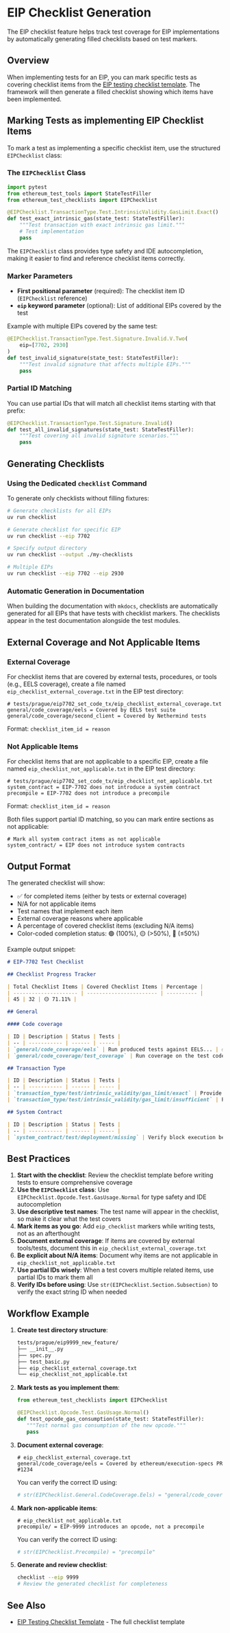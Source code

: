 # EIP Checklist Generation

The EIP checklist feature helps track test coverage for EIP implementations by automatically generating filled checklists based on test markers.

## Overview

When implementing tests for an EIP, you can mark specific tests as covering checklist items from the [EIP testing checklist template](../writing_tests/checklist_templates/eip_testing_checklist_template.md). The framework will then generate a filled checklist showing which items have been implemented.

## Marking Tests as implementing EIP Checklist Items

To mark a test as implementing a specific checklist item, use the structured `EIPChecklist` class:

### The `EIPChecklist` Class

```python
import pytest
from ethereum_test_tools import StateTestFiller
from ethereum_test_checklists import EIPChecklist

@EIPChecklist.TransactionType.Test.IntrinsicValidity.GasLimit.Exact()
def test_exact_intrinsic_gas(state_test: StateTestFiller):
    """Test transaction with exact intrinsic gas limit."""
    # Test implementation
    pass
```

The `EIPChecklist` class provides type safety and IDE autocompletion, making it easier to find and reference checklist items correctly.

### Marker Parameters

- **First positional parameter** (required): The checklist item ID (`EIPChecklist` reference)
- **`eip` keyword parameter** (optional): List of additional EIPs covered by the test

Example with multiple EIPs covered by the same test:

```python
@EIPChecklist.TransactionType.Test.Signature.Invalid.V.Two(
    eip=[7702, 2930]
)
def test_invalid_signature(state_test: StateTestFiller):
    """Test invalid signature that affects multiple EIPs."""
    pass
```

### Partial ID Matching

You can use partial IDs that will match all checklist items starting with that prefix:

```python
@EIPChecklist.TransactionType.Test.Signature.Invalid()
def test_all_invalid_signatures(state_test: StateTestFiller):
    """Test covering all invalid signature scenarios."""
    pass
```

## Generating Checklists

### Using the Dedicated `checklist` Command

To generate only checklists without filling fixtures:

```bash
# Generate checklists for all EIPs
uv run checklist

# Generate checklist for specific EIP
uv run checklist --eip 7702

# Specify output directory
uv run checklist --output ./my-checklists

# Multiple EIPs
uv run checklist --eip 7702 --eip 2930
```

### Automatic Generation in Documentation

When building the documentation with `mkdocs`, checklists are automatically generated for all EIPs that have tests with checklist markers. The checklists appear in the test documentation alongside the test modules.

## External Coverage and Not Applicable Items

### External Coverage

For checklist items that are covered by external tests, procedures, or tools (e.g., EELS coverage), create a file named `eip_checklist_external_coverage.txt` in the EIP test directory:

```text
# tests/prague/eip7702_set_code_tx/eip_checklist_external_coverage.txt
general/code_coverage/eels = Covered by EELS test suite
general/code_coverage/second_client = Covered by Nethermind tests
```

Format: `checklist_item_id = reason`

### Not Applicable Items

For checklist items that are not applicable to a specific EIP, create a file named `eip_checklist_not_applicable.txt` in the EIP test directory:

```text
# tests/prague/eip7702_set_code_tx/eip_checklist_not_applicable.txt
system_contract = EIP-7702 does not introduce a system contract
precompile = EIP-7702 does not introduce a precompile
```

Format: `checklist_item_id = reason`

Both files support partial ID matching, so you can mark entire sections as not applicable:

```text
# Mark all system contract items as not applicable
system_contract/ = EIP does not introduce system contracts
```

## Output Format

The generated checklist will show:

- ✅ for completed items (either by tests or external coverage)
- N/A for not applicable items
- Test names that implement each item
- External coverage reasons where applicable
- A percentage of covered checklist items (excluding N/A items)
- Color-coded completion status: 🟢 (100%), 🟡 (>50%), 🔴 (≤50%)

Example output snippet:

```markdown
# EIP-7702 Test Checklist

## Checklist Progress Tracker

| Total Checklist Items | Covered Checklist Items | Percentage |
| --------------------- | ----------------------- | ---------- |
| 45 | 32 | 🟡 71.11% |

## General

#### Code coverage

| ID | Description | Status | Tests |
| -- | ----------- | ------ | ----- |
| `general/code_coverage/eels` | Run produced tests against EELS... | ✅ | Covered by EELS test suite |
| `general/code_coverage/test_coverage` | Run coverage on the test code itself... | ✅ | `tests/prague/eip7702_set_code_tx/test_set_code_txs.py::test_set_code_txs` |

## Transaction Type

| ID | Description | Status | Tests |
| -- | ----------- | ------ | ----- |
| `transaction_type/test/intrinsic_validity/gas_limit/exact` | Provide the exact intrinsic gas... | ✅ | `tests/prague/eip7702_set_code_tx/test_checklist_example.py::test_exact_intrinsic_gas` |
| `transaction_type/test/intrinsic_validity/gas_limit/insufficient` | Provide the exact intrinsic gas minus one... |  |  |

## System Contract

| ID | Description | Status | Tests |
| -- | ----------- | ------ | ----- |
| `system_contract/test/deployment/missing` | Verify block execution behavior... | N/A | EIP-7702 does not introduce a system contract |
```

## Best Practices

1. **Start with the checklist**: Review the checklist template before writing tests to ensure comprehensive coverage
2. **Use the `EIPChecklist` class**: Use `EIPChecklist.Opcode.Test.GasUsage.Normal` for type safety and IDE autocompletion
3. **Use descriptive test names**: The test name will appear in the checklist, so make it clear what the test covers
4. **Mark items as you go**: Add `eip_checklist` markers while writing tests, not as an afterthought
5. **Document external coverage**: If items are covered by external tools/tests, document this in `eip_checklist_external_coverage.txt`
6. **Be explicit about N/A items**: Document why items are not applicable in `eip_checklist_not_applicable.txt`
7. **Use partial IDs wisely**: When a test covers multiple related items, use partial IDs to mark them all
8. **Verify IDs before using**: Use `str(EIPChecklist.Section.Subsection)` to verify the exact string ID when needed

## Workflow Example

1. **Create test directory structure**:

      ```bash
      tests/prague/eip9999_new_feature/
      ├── __init__.py
      ├── spec.py
      ├── test_basic.py
      ├── eip_checklist_external_coverage.txt
      └── eip_checklist_not_applicable.txt
      ```

2. **Mark tests as you implement them**:

      ```python
      from ethereum_test_checklists import EIPChecklist
      
      @EIPChecklist.Opcode.Test.GasUsage.Normal()
      def test_opcode_gas_consumption(state_test: StateTestFiller):
         """Test normal gas consumption of the new opcode."""
         pass
      ```

3. **Document external coverage**:

      ```text
      # eip_checklist_external_coverage.txt
      general/code_coverage/eels = Covered by ethereum/execution-specs PR #1234
      ```

      You can verify the correct ID using:

      ```python
      # str(EIPChecklist.General.CodeCoverage.Eels) = "general/code_coverage/eels"
      ```

4. **Mark non-applicable items**:

      ```text
      # eip_checklist_not_applicable.txt
      precompile/ = EIP-9999 introduces an opcode, not a precompile
      ```

      You can verify the correct ID using:

      ```python
      # str(EIPChecklist.Precompile) = "precompile"
      ```

5. **Generate and review checklist**:

      ```bash
      checklist --eip 9999
      # Review the generated checklist for completeness
      ```

## See Also

- [EIP Testing Checklist Template](./checklist_templates/eip_testing_checklist_template.md) - The full checklist template

